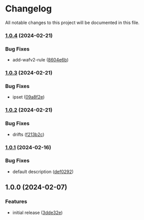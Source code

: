 # Changelog

All notable changes to this project will be documented in this file.

### [1.0.4](https://github.com/finisterra-io/terraform-aws-wafv2/compare/v1.0.3...v1.0.4) (2024-02-21)


### Bug Fixes

* add-wafv2-rule ([8604e6b](https://github.com/finisterra-io/terraform-aws-wafv2/commit/8604e6b974a141a1af28ee1b6e0ac0768e2478dd))

### [1.0.3](https://github.com/finisterra-io/terraform-aws-wafv2/compare/v1.0.2...v1.0.3) (2024-02-21)


### Bug Fixes

* ipset ([09a8f2e](https://github.com/finisterra-io/terraform-aws-wafv2/commit/09a8f2eb4547440cb76933710b628d2c927e870f))

### [1.0.2](https://github.com/finisterra-io/terraform-aws-wafv2/compare/v1.0.1...v1.0.2) (2024-02-21)


### Bug Fixes

* drifts ([f213b2c](https://github.com/finisterra-io/terraform-aws-wafv2/commit/f213b2caacf7ec7a48e67433c4a4b78c3305dd37))

### [1.0.1](https://github.com/finisterra-io/terraform-aws-wafv2/compare/v1.0.0...v1.0.1) (2024-02-16)


### Bug Fixes

* default description ([def0292](https://github.com/finisterra-io/terraform-aws-wafv2/commit/def0292f75525da7def91c5e493808b90e7b3ad2))

## 1.0.0 (2024-02-07)


### Features

* initial release ([3dde32e](https://github.com/finisterra-io/terraform-aws-wafv2/commit/3dde32e03e10ce0321df53b45dc15ebb88e20edb))
